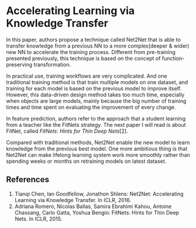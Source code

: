 # Accelerating Learning via Knowledge Transfer

In this paper, authors propose a technique called Net2Net that is able to transfer knowledge from a previous NN to a more complex(deeper & wider) new NN to accelerate the training process. Different from pre-training presented previously, this technique is based on the concept of function-preserving transformation. 

In practical use, training workflows are very complicated. And one traditional training method is that train multiple models on one dataset, and training for each model is based on the previous model to improve itself. However, this data-driven design method takes too much time, especially when objects are large models, mainly because the big number of training times and time spent on evaluating the improvement of every change. 

In feature prediction, authors refer to the approach that a student learning from a teacher like the FitNets strategy. The next paper I will read is about FitNet, called *FitNets: Hints for Thin Deep Nets*[2].

Compared with traditional methods, Net2Net enable the new model to learn knowledge from the previous best model. One more ambitious thing is that Net2Net can make lifelong learning system work more smoothly rather than spending weeks or months on retraining models on latest dataset.


## References
1. Tianqi Chen, Ian Goodfellow, Jonathon Shlens: Net2Net: Accelerating Learning via Knowledge Transfer. In ICLR, 2016. 
2. Adriana Romero, Nicolas Ballas, Samira Ebrahimi Kahou, Antoine Chassang, Carlo Gatta, Yoshua Bengio: FitNets: Hints for Thin Deep Nets. In ICLR, 2015.
